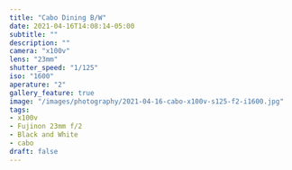 ```yaml
---
title: "Cabo Dining B/W"
date: 2021-04-16T14:08:14-05:00
subtitle: ""
description: ""
camera: "x100v"
lens: "23mm"
shutter_speed: "1/125"
iso: "1600"
aperature: "2"
gallery_feature: true
image: "/images/photography/2021-04-16-cabo-x100v-s125-f2-i1600.jpg"
tags:
- x100v
- Fujinon 23mm f/2
- Black and White
- cabo
draft: false
---
```

